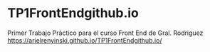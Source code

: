 # TP1FrontEndgithub.io
Primer Trabajo Práctico para el curso Front End de Gral. Rodriguez
https://arielrenyinski.github.io/TP1FrontEndgithub.io/
